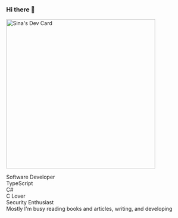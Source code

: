 ### Hi there 👋

<a href="https://app.daily.dev/sssinaaa"><img src="https://api.daily.dev/devcards/42d04022c48b4c63bccb316ed268d2d4.png?r=4fp" width="400" alt="Sina's Dev Card"/></a>

Software Developer
<br />
TypeScript 
<br />
C#
<br />
C Lover
<br />
Security Enthusiast
<br />
Mostly I'm busy reading books and articles, writing, and developing
